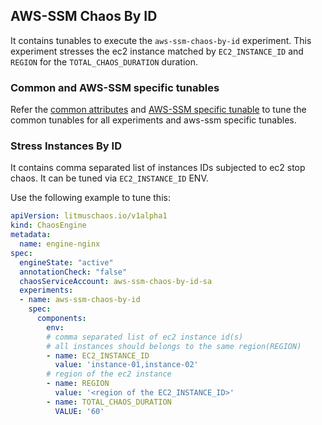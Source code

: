 ## AWS-SSM Chaos By ID

It contains tunables to execute the `aws-ssm-chaos-by-id` experiment. This experiment stresses the ec2 instance matched by `EC2_INSTANCE_ID` and `REGION` for the `TOTAL_CHAOS_DURATION` duration.

### Common and AWS-SSM specific tunables

Refer the [common attributes](../common/common.md) and [AWS-SSM specific tunable](common.md) to tune the common tunables for all experiments and aws-ssm specific tunables.  

### Stress Instances By ID

It contains comma separated list of instances IDs subjected to ec2 stop chaos. It can be tuned via `EC2_INSTANCE_ID` ENV.

Use the following example to tune this:

[embedmd]:# (https://raw.githubusercontent.com/ispeakc0de/litmus/experiments-by-example/docs/experiments/categories/aws-ssm/aws-ssm-chaos-by-id/instance-id.yaml yaml)
```yaml
apiVersion: litmuschaos.io/v1alpha1
kind: ChaosEngine
metadata:
  name: engine-nginx
spec:
  engineState: "active"
  annotationCheck: "false"
  chaosServiceAccount: aws-ssm-chaos-by-id-sa
  experiments:
  - name: aws-ssm-chaos-by-id
    spec:
      components:
        env:
        # comma separated list of ec2 instance id(s)
        # all instances should belongs to the same region(REGION)
        - name: EC2_INSTANCE_ID
          value: 'instance-01,instance-02'
        # region of the ec2 instance
        - name: REGION
          value: '<region of the EC2_INSTANCE_ID>'
        - name: TOTAL_CHAOS_DURATION
          VALUE: '60'
```
